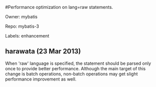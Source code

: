 #Performance optimization on lang=raw statements.

Owner: mybatis

Repo: mybatis-3

Labels: enhancement 

## harawata (23 Mar 2013)

When 'raw' language is specified, the statement should be parsed only once to provide better performance. Although the main target of this change is batch operations, non-batch operations may get slight performance improvement as well.


